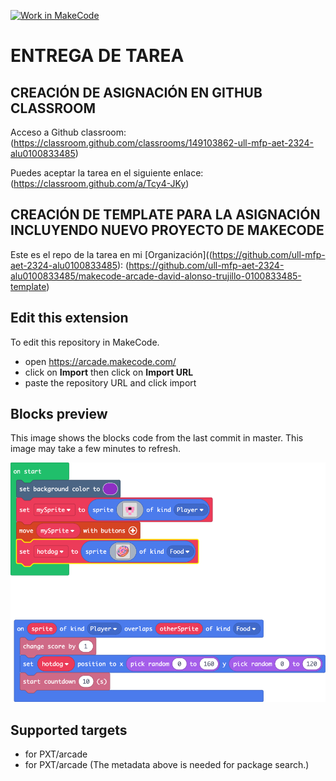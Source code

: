 [![Work in MakeCode](https://classroom.github.com/assets/work-in-make-code-46eb539bcdc54ff4682c9f84a178d570a59fd821693cb33b02a3e5220eed4e48.svg)](https://classroom.github.com/online_ide?assignment_repo_id=12777639&assignment_repo_type=AssignmentRepo)
# ENTREGA DE TAREA 

## CREACIÓN DE ASIGNACIÓN EN GITHUB CLASSROOM
Acceso a Github classroom: (https://classroom.github.com/classrooms/149103862-ull-mfp-aet-2324-alu0100833485)

Puedes aceptar la tarea en el siguiente enlace: (https://classroom.github.com/a/Tcy4-JKy)

## CREACIÓN DE TEMPLATE PARA LA ASIGNACIÓN INCLUYENDO NUEVO PROYECTO DE MAKECODE

Este es el repo de la tarea en mi [Organización]((https://github.com/ull-mfp-aet-2324-alu0100833485): (https://github.com/ull-mfp-aet-2324-alu0100833485/makecode-arcade-david-alonso-trujillo-0100833485-template)


## Edit this extension

To edit this repository in MakeCode.

* open https://arcade.makecode.com/
* click on **Import** then click on **Import URL**
* paste the repository URL and click import

## Blocks preview

This image shows the blocks code from the last commit in master.
This image may take a few minutes to refresh.

![A rendered view of the blocks](https://raw.githubusercontent.com/ULL-MFP-AET/makecode-template/master/.makecode/blocks.png)

## Supported targets

* for PXT/arcade
* for PXT/arcade
(The metadata above is needed for package search.)

